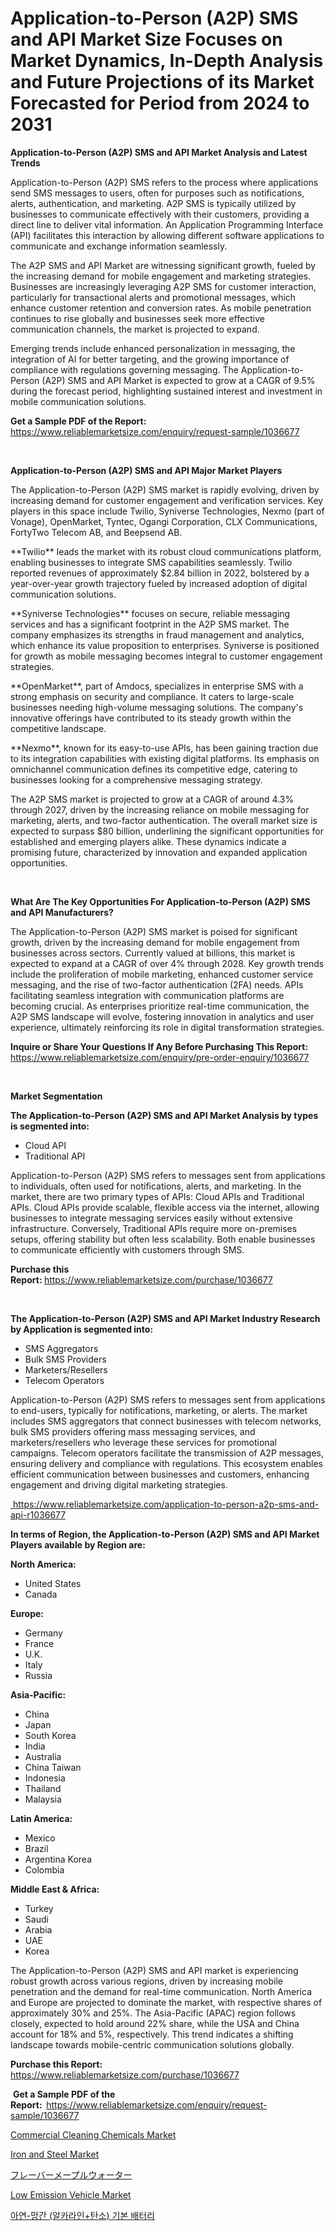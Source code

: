<p><h1>Application-to-Person (A2P) SMS and API Market Size Focuses on Market Dynamics, In-Depth Analysis and Future Projections of its Market Forecasted for Period from 2024 to 2031</h1></p><p><strong>Application-to-Person (A2P) SMS and API Market Analysis and Latest Trends</strong></p>
<p><p>Application-to-Person (A2P) SMS refers to the process where applications send SMS messages to users, often for purposes such as notifications, alerts, authentication, and marketing. A2P SMS is typically utilized by businesses to communicate effectively with their customers, providing a direct line to deliver vital information. An Application Programming Interface (API) facilitates this interaction by allowing different software applications to communicate and exchange information seamlessly.</p><p>The A2P SMS and API Market are witnessing significant growth, fueled by the increasing demand for mobile engagement and marketing strategies. Businesses are increasingly leveraging A2P SMS for customer interaction, particularly for transactional alerts and promotional messages, which enhance customer retention and conversion rates. As mobile penetration continues to rise globally and businesses seek more effective communication channels, the market is projected to expand.</p><p>Emerging trends include enhanced personalization in messaging, the integration of AI for better targeting, and the growing importance of compliance with regulations governing messaging. The Application-to-Person (A2P) SMS and API Market is expected to grow at a CAGR of 9.5% during the forecast period, highlighting sustained interest and investment in mobile communication solutions.</p></p>
<p><strong>Get a Sample PDF of the Report:&nbsp;</strong> <a href="https://www.reliablemarketsize.com/enquiry/request-sample/1036677">https://www.reliablemarketsize.com/enquiry/request-sample/1036677</a></p>
<p>&nbsp;</p>
<p><strong>Application-to-Person (A2P) SMS and API Major Market Players</strong></p>
<p><p>The Application-to-Person (A2P) SMS market is rapidly evolving, driven by increasing demand for customer engagement and verification services. Key players in this space include Twilio, Syniverse Technologies, Nexmo (part of Vonage), OpenMarket, Tyntec, Ogangi Corporation, CLX Communications, FortyTwo Telecom AB, and Beepsend AB.</p><p>**Twilio** leads the market with its robust cloud communications platform, enabling businesses to integrate SMS capabilities seamlessly. Twilio reported revenues of approximately $2.84 billion in 2022, bolstered by a year-over-year growth trajectory fueled by increased adoption of digital communication solutions.</p><p>**Syniverse Technologies** focuses on secure, reliable messaging services and has a significant footprint in the A2P SMS market. The company emphasizes its strengths in fraud management and analytics, which enhance its value proposition to enterprises. Syniverse is positioned for growth as mobile messaging becomes integral to customer engagement strategies.</p><p>**OpenMarket**, part of Amdocs, specializes in enterprise SMS with a strong emphasis on security and compliance. It caters to large-scale businesses needing high-volume messaging solutions. The company's innovative offerings have contributed to its steady growth within the competitive landscape.</p><p>**Nexmo**, known for its easy-to-use APIs, has been gaining traction due to its integration capabilities with existing digital platforms. Its emphasis on omnichannel communication defines its competitive edge, catering to businesses looking for a comprehensive messaging strategy. </p><p>The A2P SMS market is projected to grow at a CAGR of around 4.3% through 2027, driven by the increasing reliance on mobile messaging for marketing, alerts, and two-factor authentication. The overall market size is expected to surpass $80 billion, underlining the significant opportunities for established and emerging players alike. These dynamics indicate a promising future, characterized by innovation and expanded application opportunities.</p></p>
<p>&nbsp;</p>
<p><strong>What Are The Key Opportunities For Application-to-Person (A2P) SMS and API Manufacturers?</strong></p>
<p><p>The Application-to-Person (A2P) SMS market is poised for significant growth, driven by the increasing demand for mobile engagement from businesses across sectors. Currently valued at billions, this market is expected to expand at a CAGR of over 4% through 2028. Key growth trends include the proliferation of mobile marketing, enhanced customer service messaging, and the rise of two-factor authentication (2FA) needs. APIs facilitating seamless integration with communication platforms are becoming crucial. As enterprises prioritize real-time communication, the A2P SMS landscape will evolve, fostering innovation in analytics and user experience, ultimately reinforcing its role in digital transformation strategies.</p></p>
<p><strong>Inquire or Share Your Questions If Any Before Purchasing This Report:</strong> <a href="https://www.reliablemarketsize.com/enquiry/pre-order-enquiry/1036677">https://www.reliablemarketsize.com/enquiry/pre-order-enquiry/1036677</a></p>
<p>&nbsp;</p>
<p><strong>Market Segmentation</strong></p>
<p><strong>The Application-to-Person (A2P) SMS and API Market Analysis by types is segmented into:</strong></p>
<p><ul><li>Cloud API</li><li>Traditional API</li></ul></p>
<p><p>Application-to-Person (A2P) SMS refers to messages sent from applications to individuals, often used for notifications, alerts, and marketing. In the market, there are two primary types of APIs: Cloud APIs and Traditional APIs. Cloud APIs provide scalable, flexible access via the internet, allowing businesses to integrate messaging services easily without extensive infrastructure. Conversely, Traditional APIs require more on-premises setups, offering stability but often less scalability. Both enable businesses to communicate efficiently with customers through SMS.</p></p>
<p><strong>Purchase this Report:&nbsp;</strong><a href="https://www.reliablemarketsize.com/purchase/1036677">https://www.reliablemarketsize.com/purchase/1036677</a></p>
<p>&nbsp;</p>
<p><strong>The Application-to-Person (A2P) SMS and API Market Industry Research by Application is segmented into:</strong></p>
<p><ul><li>SMS Aggregators</li><li>Bulk SMS Providers</li><li>Marketers/Resellers</li><li>Telecom Operators</li></ul></p>
<p><p>Application-to-Person (A2P) SMS refers to messages sent from applications to end-users, typically for notifications, marketing, or alerts. The market includes SMS aggregators that connect businesses with telecom networks, bulk SMS providers offering mass messaging services, and marketers/resellers who leverage these services for promotional campaigns. Telecom operators facilitate the transmission of A2P messages, ensuring delivery and compliance with regulations. This ecosystem enables efficient communication between businesses and customers, enhancing engagement and driving digital marketing strategies.</p></p>
<p><a href="https://www.reliablemarketsize.com/application-to-person-a2p-sms-and-api-r1036677">&nbsp;https://www.reliablemarketsize.com/application-to-person-a2p-sms-and-api-r1036677</a></p>
<p><strong>In terms of Region, the Application-to-Person (A2P) SMS and API Market Players available by Region are:</strong></p>
<p>
    <p> <strong> North America: </strong>
        <ul>
            <li>United States</li>
            <li>Canada</li>
        </ul>
        </p> 
    <p> <strong> Europe: </strong>
        <ul>
            <li>Germany</li>
            <li>France</li>
            <li>U.K.</li>
            <li>Italy</li>
            <li>Russia</li>
        </ul>
        </p> 
    <p> <strong> Asia-Pacific: </strong>
        <ul>
            <li>China</li>
            <li>Japan</li>
            <li>South Korea</li>
            <li>India</li>
            <li>Australia</li>
            <li>China Taiwan</li>
            <li>Indonesia</li>
            <li>Thailand</li>
            <li>Malaysia</li>
        </ul>
        </p> 
    <p> <strong> Latin America: </strong>
        <ul>
            <li>Mexico</li>
            <li>Brazil</li>
            <li>Argentina Korea</li>
            <li>Colombia</li>
        </ul>
        </p> 
    <p> <strong> Middle East & Africa: </strong>
        <ul>
            <li>Turkey</li>
            <li>Saudi</li>
            <li>Arabia</li>
            <li>UAE</li>
            <li>Korea</li>
        </ul>
    </p>
    </p>
<p><p>The Application-to-Person (A2P) SMS and API market is experiencing robust growth across various regions, driven by increasing mobile penetration and the demand for real-time communication. North America and Europe are projected to dominate the market, with respective shares of approximately 30% and 25%. The Asia-Pacific (APAC) region follows closely, expected to hold around 22% share, while the USA and China account for 18% and 5%, respectively. This trend indicates a shifting landscape towards mobile-centric communication solutions globally.</p></p>
<p><strong>Purchase this Report: </strong><a href="https://www.reliablemarketsize.com/purchase/1036677">https://www.reliablemarketsize.com/purchase/1036677</a></p>
<p>&nbsp;<strong>Get a Sample PDF of the Report:&nbsp;&nbsp;</strong><a href="https://www.reliablemarketsize.com/enquiry/request-sample/1036677">https://www.reliablemarketsize.com/enquiry/request-sample/1036677</a></p>
<p><strong></strong></p>
<p><p><a href="https://issuu.com/reportprime-2/docs/commercial-cleaning-chemicals-marke_21a51843ca8684">Commercial Cleaning Chemicals Market</a></p><p><a href="https://www.linkedin.com/pulse/iron-steel-market-overview-regional-outlook-competitive-strategies-ct77f?trackingId=XpO6k3j2TH%2BtFoy%2FF9eUaA%3D%3D">Iron and Steel Market</a></p><p><a href="https://medium.com/@adfwe254/flavored-maple-water-market-%E3%81%AF-%E3%82%B3%E3%82%B9%E3%83%88%E7%AE%A1%E7%90%86%E3%81%A8%E5%8A%B9%E7%8E%87%E5%90%91%E4%B8%8A%E3%82%92%E5%84%AA%E5%85%88%E3%81%97%E3%81%BE%E3%81%99-%E3%81%95%E3%82%89%E3%81%AB-%E5%A0%B1%E5%91%8A%E6%9B%B8%E3%81%AF%E5%B8%82%E5%A0%B4%E3%81%AE%E9%9C%80%E8%A6%81%E9%9D%A2%E3%81%A8%E4%BE%9B%E7%B5%A6%E9%9D%A2%E3%81%AE%E4%B8%A1%E6%96%B9%E3%82%92%E3%82%AB%E3%83%90%E3%83%BC%E3%81%97%E3%81%A6%E3%81%84%E3%81%BE%E3%81%99-flavored-maple-90c3a629cb13">フレーバーメープルウォーター</a></p><p><a href="https://www.linkedin.com/pulse/global-low-emission-vehicle-market-focus-product-type-mild-hybrid-rd3se?trackingId=PGNgTMJBStW8iXiwYuGk0Q%3D%3D">Low Emission Vehicle Market</a></p><p><a href="https://medium.com/@ayeshasikdar777/%EC%84%B8%EA%B3%84-zinc-manganese-alkaline-carbon-primary-battery-market-%EC%9D%80-2024%EC%97%90%EC%84%9C-2031%EB%A1%9C-%EC%97%B0%ED%8F%89%EA%B7%A0-%EC%A6%9D%EA%B0%80%EC%9C%A8%EC%9D%84-%EB%B3%B4%EC%9D%BC-%EA%B2%83%EC%9C%BC%EB%A1%9C-%EC%98%88%EC%83%81%EB%90%A9%EB%8B%88%EB%8B%A4-68bd85918b17">아연-망간 (알카라인+탄소) 기본 배터리</a></p></p>